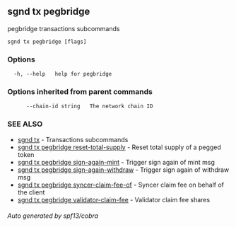 ## sgnd tx pegbridge

pegbridge transactions subcommands

```
sgnd tx pegbridge [flags]
```

### Options

```
  -h, --help   help for pegbridge
```

### Options inherited from parent commands

```
      --chain-id string   The network chain ID
```

### SEE ALSO

* [sgnd tx](sgnd_tx.md)	 - Transactions subcommands
* [sgnd tx pegbridge reset-total-supply](sgnd_tx_pegbridge_reset-total-supply.md)	 - Reset total supply of a pegged token
* [sgnd tx pegbridge sign-again-mint](sgnd_tx_pegbridge_sign-again-mint.md)	 - Trigger sign again of mint msg
* [sgnd tx pegbridge sign-again-withdraw](sgnd_tx_pegbridge_sign-again-withdraw.md)	 - Trigger sign again of withdraw msg
* [sgnd tx pegbridge syncer-claim-fee-of](sgnd_tx_pegbridge_syncer-claim-fee-of.md)	 - Syncer claim fee on behalf of the client
* [sgnd tx pegbridge validator-claim-fee](sgnd_tx_pegbridge_validator-claim-fee.md)	 - Validator claim fee shares

###### Auto generated by spf13/cobra
